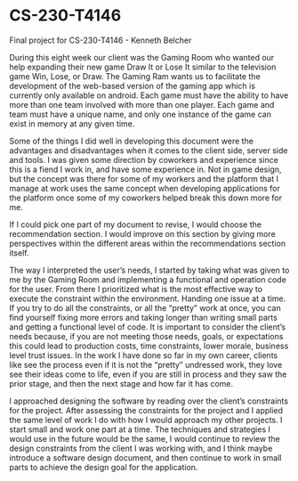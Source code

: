 # CS-230-T4146
Final project for CS-230-T4146 -  Kenneth Belcher

During this eight week our client was the Gaming Room who wanted our help expanding their new game Draw It or Lose It similar to the television game Win, Lose, or Draw. The Gaming Ram wants us to facilitate the development of the web-based version of the gaming app which is currently only available on android. Each game must have the ability to have more than one team involved with more than one player. Each game and team must have a unique name, and only one instance of the game can exist in memory at any given time. 

Some of the things I did well in developing this document were the advantages and disadvantages when it comes to the client side, server side and tools. I was given some direction by coworkers and experience since this is a fiend I work in, and have some experience in. Not in game design, but the concept was there for some of my workers and the platform that I manage at work uses the same concept when developing applications for the platform once some of my coworkers helped break this down more for me. 
	
If I could pick one part of my document to revise, I would choose the recommendation section. I would improve on this section by giving more perspectives within the different areas within the recommendations section itself. 

The way I interpreted the user’s needs, I started by taking what was given to me by the Gaming Room and implementing a functional and operation code for the user. From there I prioritized what is the most effective way to execute the constraint within the environment. Handing one issue at a time. If you try to do all the constraints, or all the “pretty” work at once, you can find yourself fixing more errors and taking longer than writing small parts and getting a functional level of code. It is important to consider the client’s needs because, if you are not meeting those needs, goals, or expectations this could lead to production costs, time constraints, lower morale, business level trust issues. In the work I have done so far in my own career, clients like see the process even if it is not the “pretty” undressed work, they love see their ideas come to life, even if you are still in process and they saw the prior stage, and then the next stage and how far it has come. 
	
I approached designing the software by reading over the client’s constraints for the project. After assessing the constraints for the project and I applied the same level of work I do with how I would approach my other projects. I start small and work one part at a time. The techniques and strategies I would use in the future would be the same, I would continue to review the design constraints from the client I was working with, and I think maybe introduce a software design document, and then continue to work in small parts to achieve the design goal for the application. 
